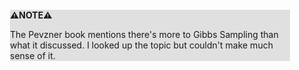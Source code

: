 <div style="margin:2em; background-color: #e0e0e0;">

<strong>⚠️NOTE️️️⚠️</strong>

The Pevzner book mentions there's more to Gibbs Sampling than what it discussed. I looked up the topic but couldn't make much sense of it.
</div>

